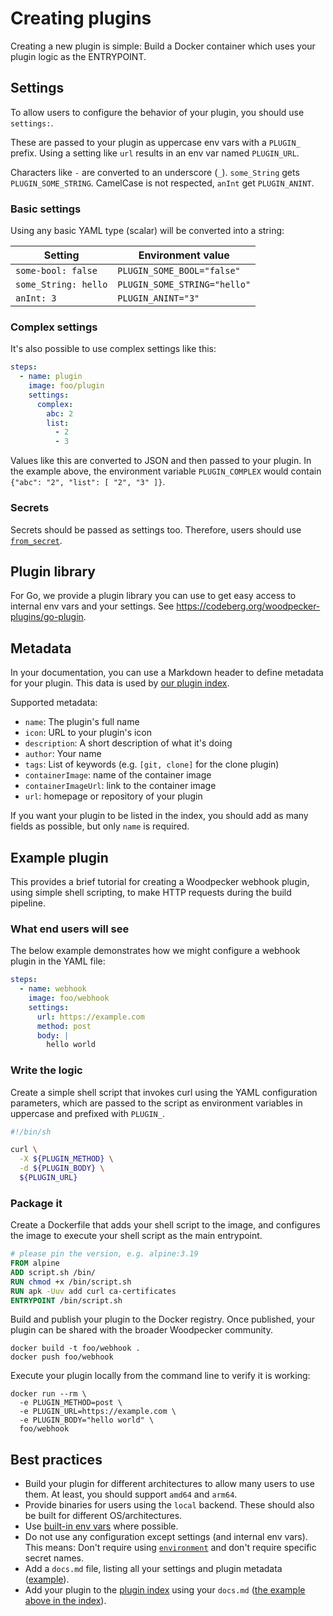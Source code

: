 # Creating plugins

Creating a new plugin is simple: Build a Docker container which uses your plugin logic as the ENTRYPOINT.

## Settings

To allow users to configure the behavior of your plugin, you should use `settings:`.

These are passed to your plugin as uppercase env vars with a `PLUGIN_` prefix.
Using a setting like `url` results in an env var named `PLUGIN_URL`.

Characters like `-` are converted to an underscore (`_`). `some_String` gets `PLUGIN_SOME_STRING`.
CamelCase is not respected, `anInt` get `PLUGIN_ANINT`. <!-- cspell:ignore ANINT -->

### Basic settings

Using any basic YAML type (scalar) will be converted into a string:

| Setting              | Environment value            |
| -------------------- | ---------------------------- |
| `some-bool: false`   | `PLUGIN_SOME_BOOL="false"`   |
| `some_String: hello` | `PLUGIN_SOME_STRING="hello"` |
| `anInt: 3`           | `PLUGIN_ANINT="3"`           |

### Complex settings

It's also possible to use complex settings like this:

```yaml
steps:
  - name: plugin
    image: foo/plugin
    settings:
      complex:
        abc: 2
        list:
          - 2
          - 3
```

Values like this are converted to JSON and then passed to your plugin. In the example above, the environment variable `PLUGIN_COMPLEX` would contain `{"abc": "2", "list": [ "2", "3" ]}`.

### Secrets

Secrets should be passed as settings too. Therefore, users should use [`from_secret`](../40-secrets.md#use-secrets-in-plugins-via-settings).

## Plugin library

For Go, we provide a plugin library you can use to get easy access to internal env vars and your settings. See <https://codeberg.org/woodpecker-plugins/go-plugin>.

## Metadata

In your documentation, you can use a Markdown header to define metadata for your plugin. This data is used by [our plugin index](/plugins).

Supported metadata:

- `name`: The plugin's full name
- `icon`: URL to your plugin's icon
- `description`: A short description of what it's doing
- `author`: Your name
- `tags`: List of keywords (e.g. `[git, clone]` for the clone plugin)
- `containerImage`: name of the container image
- `containerImageUrl`: link to the container image
- `url`: homepage or repository of your plugin

If you want your plugin to be listed in the index, you should add as many fields as possible, but only `name` is required.

## Example plugin

This provides a brief tutorial for creating a Woodpecker webhook plugin, using simple shell scripting, to make HTTP requests during the build pipeline.

### What end users will see

The below example demonstrates how we might configure a webhook plugin in the YAML file:

```yaml
steps:
  - name: webhook
    image: foo/webhook
    settings:
      url: https://example.com
      method: post
      body: |
        hello world
```

### Write the logic

Create a simple shell script that invokes curl using the YAML configuration parameters, which are passed to the script as environment variables in uppercase and prefixed with `PLUGIN_`.

```bash
#!/bin/sh

curl \
  -X ${PLUGIN_METHOD} \
  -d ${PLUGIN_BODY} \
  ${PLUGIN_URL}
```

### Package it

Create a Dockerfile that adds your shell script to the image, and configures the image to execute your shell script as the main entrypoint.

```dockerfile
# please pin the version, e.g. alpine:3.19
FROM alpine
ADD script.sh /bin/
RUN chmod +x /bin/script.sh
RUN apk -Uuv add curl ca-certificates
ENTRYPOINT /bin/script.sh
```

Build and publish your plugin to the Docker registry. Once published, your plugin can be shared with the broader Woodpecker community.

```shell
docker build -t foo/webhook .
docker push foo/webhook
```

Execute your plugin locally from the command line to verify it is working:

```shell
docker run --rm \
  -e PLUGIN_METHOD=post \
  -e PLUGIN_URL=https://example.com \
  -e PLUGIN_BODY="hello world" \
  foo/webhook
```

## Best practices

- Build your plugin for different architectures to allow many users to use them.
  At least, you should support `amd64` and `arm64`.
- Provide binaries for users using the `local` backend.
  These should also be built for different OS/architectures.
- Use [built-in env vars](../50-environment.md#built-in-environment-variables) where possible.
- Do not use any configuration except settings (and internal env vars). This means: Don't require using [`environment`](../50-environment.md) and don't require specific secret names.
- Add a `docs.md` file, listing all your settings and plugin metadata ([example](https://github.com/woodpecker-ci/plugin-git/blob/main/docs.md)).
- Add your plugin to the [plugin index](/plugins) using your `docs.md` ([the example above in the index](https://woodpecker-ci.org/plugins/Git%20Clone)).
